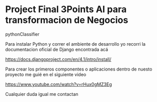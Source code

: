 # Project Final 3Points AI para transformacion de Negocios 

pythonClassifier
 
 
 Para instalar Python y correr el ambiente de desarrollo yo recorri la documentacion oficial de Django encontrada acá
 
 https://docs.djangoproject.com/en/4.1/intro/install/
 
 Para crear los primeros componentes o aplicaciones dentro de nuesto proyecto me guié en el siguiente video
 
 https://www.youtube.com/watch?v=rHux0gMZ3Eg
 
 
 Cualquier duda igual me contactan
 
 
 
